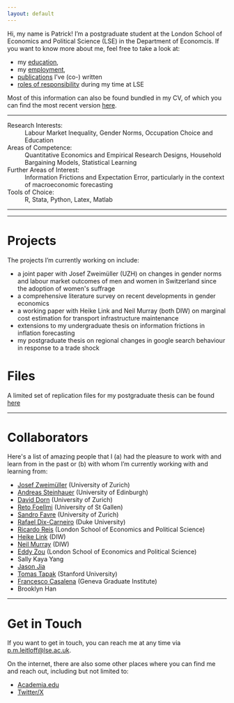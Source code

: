 ```yaml
---
layout: default
---
```


Hi, my name is Patrick! I’m a postgraduate student at the London School of Economics and Political Science (LSE) in the Department of Economcis. If you want to know more about me, feel free to take a look at:

+ my [education](./education.md),
+ my [employment](./employment.md),
+ [publications](./publications.md) I’ve (co-) written
+ [roles of responsibility](./rrvolunteering.md) during my time at LSE

Most of this information can also be found bundled in my CV, of which you can find the most recent version [here](https://drive.google.com/file/d/1Ai2mt1Wzk93KegvQwh1Q7NkugNRq_aMt/view?usp=drive_link).

* * *

<dl>
   <dt>Research Interests:</dt>
      <dd>Labour Market Inequality, Gender Norms, Occupation Choice and Education</dd>
   <dt>Areas of Competence:</dt>
      <dd>Quantitative Economics and Empirical Research Designs, Household Bargaining Models, Statistical Learning</dd>
   <dt>Further Areas of Interest:</dt>
      <dd>Information Frictions and Expectation Error, particularly in the context of macroeconomic forecasting</dd>
   <dt>Tools of Choice:</dt>
      <dd>R, Stata, Python, Latex, Matlab</dd>
</dl>

* * *

<!---

# News

+ 23/06/2022: [“When heating in winter becomes a luxury”](https://uol.de/en/news/article/when-heating-in-winter-becomes-a-luxury-6327) (University of Oldenburg)
+ 24/05/2022: [“Wie knappes Heizmaterial gerecht verteilen? Forschende veröffentlichen Studie zu Verteilungsgerechtigkeit”](https://www.presse.uni-oldenburg.de/mit/2022/103.html) (University of Oldenburg)
+ 20/04/2022: [“Lernen, mit der Freiheit umzugehen”](https://uol.de/aktuelles/gestaerkt-promovieren/lernen-mit-der-freiheit-umzugehen) (University of Oldenburg)

<details>
<summary>Old news</summary>
<br>
<ul>
   <li>27/04/2020: <a href="https://www.hsu-hh.de/bedarfsgerechtigkeit/aktuelles/">“Sammelband ‘Empirical Research and Normative Theory’ erschienen”</a> (DFG Research Group FOR 2104)</li>
   <li>28/10/2019: <a href="https://www.presse.uni-oldenburg.de/mit/2019/362.html">“Von der Unendlichkeit, Lügnern und dem Hören. Ringvorlesung zu Paradoxien an der Universität Oldenburg”</a> (University of Oldenburg)</li>
   <li>25/09/2019: <a href="https://www.hsu-hh.de/bedarfsgerechtigkeit/aktuelles/">“Neuer Sammelband ‘Philosophie zwischen Sein und Sollen’ erschienen”</a> (DFG Research Group FOR 2104)</li>
   <li>18/04/2019: <a href="https://uol.de/en/news/article/schreiben-lernen-im-tandem-3250">“Besser schreiben im Tandem”</a> (University of Oldenburg)</li>
   <li>08/12/2017: <a href="https://karl-jaspers-gesellschaft.de/mind-the-gap-zur-vermittlung-normativer-theorie-und-empirischer-forschung-malte-meyerhuber-und-max-bauer/">“Mind the Gap. Zur Vermittlung normativer Theorie und empirischer Forschung”</a> (Karl-Jaspers-Gesellschaft)</li>
   <li>02/07/2015: <a href="https://www.presse.uni-oldenburg.de/mit/2015/280.html">“Was Begriffe für unser Leben bedeuten. Berliner Philosoph referiert über ‘Zeitbewusstsein und Sinn-Horizonte’”</a> (University of Oldenburg)</li>
   <li>25/02/2013: <a href="https://www.weser-kurier.de/landkreis-verden/abiturient-fuehrt-die-piraten-an-doc7e4913gfbq08adqf2a1">“Abiturient führt die Piraten an”</a> (Weser Kurier)</li>
   <li>21/01/2013: <a href="https://www.kreiszeitung.de/lokales/verden/mohr-spitze-2709087.html">“Mohr ist Spitze”</a> (Kreiszeitung)</li>
   <li>21/01/2013: <a href="https://www.kreiszeitung.de/lokales/verden/macht-rennen-kirchlinteln-2709092.html">“CDU macht das Rennen in Kirchlinteln”</a> (Kreiszeitung)</li>
   <li>18/01/2013: <a href="https://www.weser-kurier.de/landkreis-verden/teurer-wahlkampf-doc7e3gwmzp5ub15tuurfzw">“Teurer Wahlkampf”</a> (Weser Kurier)</li>
   <li>11/01/2013: <a href="https://www.weser-kurier.de/niedersachsen/tempolimit-auf-der-a1-bei-oyten-doc7e3gpq83ppk8vflkd73">“Tempolimit auf der A1 bei Oyten”</a> (Weser Kurier)</li>
   <li>11/01/2013: <a href="https://www.weser-kurier.de/niedersachsen/mehr-sicherheit-auf-den-schulwegen-doc7e3gpoycbbn1k3gvwiam">“Mehr Sicherheit auf den Schulwegen”</a> (Weser Kurier)</li>
   <li>11/01/2013: <a href="https://www.weser-kurier.de/niedersachsen/aerger-ueber-marode-radwege-doc7e3gpoupy4o1d1k96iyy">“Ärger über marode Radwege”</a> (Weser Kurier)</li>
   <li>11/01/2013: <a href="https://www.weser-kurier.de/niedersachsen/ein-buergerbus-fuer-oyten-doc7e3gpo5bc491h6fanfzw">“Ein Bürgerbus für Oyten”</a> (Weser Kurier)</li>
   <li>10/01/2013: <a href="https://www.kreiszeitung.de/lokales/verden/bildungschancen-grosses-streitthema-2693591.html">“Bildungschancen als großes Streitthema”</a> (Kreiszeitung)</li>
   <li>27/12/2012: <a href="https://www.kreiszeitung.de/lokales/verden/argumente-wahl-2678311.html">“Argumente zur Wahl”</a> (Kreiszeitung)</li>
   <li>29/11/2012: <a href="https://www.kreiszeitung.de/lokales/verden/aufwertung-pflege-2643073.html">“Aufwertung der Pflege”</a> (Kreiszeitung)</li>
   <li>20/04/2012: <a href="https://www.weser-kurier.de/region/drei-piraten-kueren-direktkandidaten-doc7e42wkfju7ngfqvg5ey">“Drei Piraten küren Direktkandidaten”</a> (Weser Kurier)</li>
</ul>
</details>

-->

* * *

# Projects

The projects I’m currently working on include:
+ a joint paper with Josef Zweimüller (UZH) on changes in gender norms and labour market outcomes of men and women in Switzerland since the adoption of women's suffrage
+ a comprehensive literature survey on recent developments in gender economics
+ a working paper with Heike Link and Neil Murray (both DIW) on marginal cost estimation for transport infrastructure maintenance 
+ extensions to my undergraduate thesis on information frictions in inflation forecasting
+ my postgraduate thesis on regional changes in google search behaviour in response to a trade shock

# Files
A limited set of replication files for my postgraduate thesis can be found [here](https://drive.google.com/file/d/1vplQ1ix0rX3QkaV2dOG62OZPEdczFpSJ/view?usp=sharing)


* * *

# Collaborators

Here's a list of amazing people that I (a) had the pleasure to work with and learn from in the past or (b) with whom I’m currently working with and learning from:
+ [Josef Zweimüller](https://sites.google.com/view/josefzweimueller/home) (University of Zurich)
+ [Andreas Steinhauer](https://www.ed.ac.uk/profile/andreas-steinhauer) (University of Edinburgh)
+ [David Dorn](https://www.ddorn.net/) (University of Zurich)
+ [Reto Foellmi](https://sites.google.com/site/foellmireto/home) (University of St Gallen)
+ [Sandro Favre](https://www.econ.uzh.ch/en/people/researchers/favre.html) (University of Zurich)
+ [Rafael Dix-Carneiro](https://sites.google.com/site/rafaeldixcarneiro/) (Duke University)
+ [Ricardo Reis](https://www.r2rsquared.com/) (London School of Economics and Political Science)
+ [Heike Link](https://www.diw.de/sixcms/detail.php?id=diw_01.c.10880.en) (DIW)
+ [Neil Murray](https://www.diw.de/sixcms/detail.php?id=diw_01.c.815528.en) (DIW)
+ [Eddy Zou](https://www.lse.ac.uk/economics/people/research-students/eddy-weijian-zou) (London School of Economics and Political Science)
+ Sally Kaya Yang
+ [Jason Jia](https://cepr.org/about/people/jason-jia)
+ [Tomas Tapak](https://profiles.stanford.edu/tomas-tapak) (Stanford University)
+ [Francesco Casalena](https://www.graduateinstitute.ch/discover-institute/casalena-francesco) (Geneva Graduate Institute)
+ Brooklyn Han


* * *

# Get in Touch

If you want to get in touch, you can reach me at any time via <p.m.leitloff@lse.ac.uk>.

On the internet, there are also some other places where you can find me and reach out, including but not limited to:
+ [Academia.edu](https://independent.academia.edu/PatrickMichaelLeitloff)
+ [Twitter/X](https://twitter.com/PatrickLeitloff)
<!--- + [Google Scholar]()  -->
<!--- + [ORCID]() -->
<!--- + [OSF]() -->
<!--- + [ResearchGate]() -->
<!--- + [SSRN]() -->
